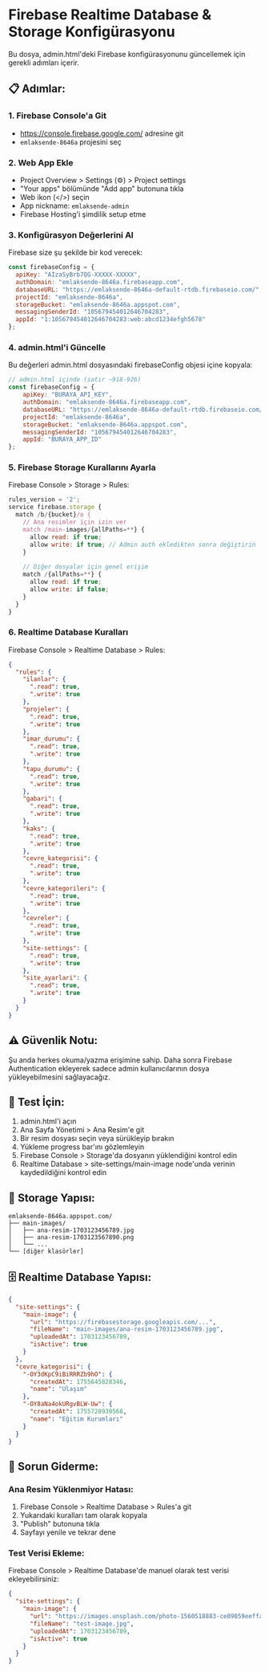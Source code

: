 # Firebase Realtime Database & Storage Konfigürasyonu

Bu dosya, admin.html'deki Firebase konfigürasyonunu güncellemek için gerekli adımları içerir.

## 📋 Adımlar:

### 1. Firebase Console'a Git
- https://console.firebase.google.com/ adresine git
- `emlaksende-8646a` projesini seç

### 2. Web App Ekle
- Project Overview > Settings (⚙️) > Project settings
- "Your apps" bölümünde "Add app" butonuna tıkla
- Web ikon (</>) seçin
- App nickname: `emlaksende-admin` 
- Firebase Hosting'i şimdilik setup etme

### 3. Konfigürasyon Değerlerini Al
Firebase size şu şekilde bir kod verecek:

```javascript
const firebaseConfig = {
  apiKey: "AIzaSyBrb7QG-XXXXX-XXXXX",
  authDomain: "emlaksende-8646a.firebaseapp.com",
  databaseURL: "https://emlaksende-8646a-default-rtdb.firebaseio.com/",
  projectId: "emlaksende-8646a",
  storageBucket: "emlaksende-8646a.appspot.com",
  messagingSenderId: "105679454012646704283",
  appId: "1:105679454012646704283:web:abcd1234efgh5678"
};
```

### 4. admin.html'i Güncelle
Bu değerleri admin.html dosyasındaki firebaseConfig objesi içine kopyala:

```javascript
// admin.html içinde (satır ~918-926)
const firebaseConfig = {
    apiKey: "BURAYA_API_KEY", 
    authDomain: "emlaksende-8646a.firebaseapp.com",
    databaseURL: "https://emlaksende-8646a-default-rtdb.firebaseio.com/",
    projectId: "emlaksende-8646a", 
    storageBucket: "emlaksende-8646a.appspot.com",
    messagingSenderId: "105679454012646704283",
    appId: "BURAYA_APP_ID"
};
```

### 5. Firebase Storage Kurallarını Ayarla
Firebase Console > Storage > Rules:

```javascript
rules_version = '2';
service firebase.storage {
  match /b/{bucket}/o {
    // Ana resimler için izin ver
    match /main-images/{allPaths=**} {
      allow read: if true;
      allow write: if true; // Admin auth ekledikten sonra değiştirin
    }
    
    // Diğer dosyalar için genel erişim
    match /{allPaths=**} {
      allow read: if true;
      allow write: if false;
    }
  }
}
```

### 6. Realtime Database Kuralları
Firebase Console > Realtime Database > Rules:

```json
{
  "rules": {
    "ilanlar": {
      ".read": true,
      ".write": true
    },
    "projeler": {
      ".read": true,
      ".write": true
    },
    "imar_durumu": {
      ".read": true,
      ".write": true
    },
    "tapu_durumu": {
      ".read": true,
      ".write": true
    },
    "gabari": {
      ".read": true,
      ".write": true
    },
    "kaks": {
      ".read": true,
      ".write": true
    },
    "cevre_kategorisi": {
      ".read": true,
      ".write": true
    },
    "cevre_kategorileri": {
      ".read": true,
      ".write": true
    },
    "cevreler": {
      ".read": true,
      ".write": true
    },
    "site-settings": {
      ".read": true,
      ".write": true
    },
    "site_ayarlari": {
      ".read": true,
      ".write": true
    }
  }
}
```

## ⚠️ Güvenlik Notu:
Şu anda herkes okuma/yazma erişimine sahip. Daha sonra Firebase Authentication ekleyerek sadece admin kullanıcılarının dosya yükleyebilmesini sağlayacağız.

## 🧪 Test İçin:
1. admin.html'i açın
2. Ana Sayfa Yönetimi > Ana Resim'e git  
3. Bir resim dosyası seçin veya sürükleyip bırakın
4. Yükleme progress bar'ını gözlemleyin
5. Firebase Console > Storage'da dosyanın yüklendiğini kontrol edin
6. Realtime Database > site-settings/main-image node'unda verinin kaydedildiğini kontrol edin

## 📁 Storage Yapısı:
```
emlaksende-8646a.appspot.com/
├── main-images/
│   ├── ana-resim-1703123456789.jpg
│   ├── ana-resim-1703123567890.png
│   └── ...
└── [diğer klasörler]
```

## 🗄️ Realtime Database Yapısı:
```json
{
  "site-settings": {
    "main-image": {
      "url": "https://firebasestorage.googleapis.com/...",
      "fileName": "main-images/ana-resim-1703123456789.jpg",
      "uploadedAt": 1703123456789,
      "isActive": true
    }
  },
  "cevre_kategorisi": {
    "-OY3dKpC9iBiRRRZb9hO": {
      "createdAt": 1755645828346,
      "name": "Ulaşım"
    },
    "-OY8aNa4okURgvBLW-Uw": {
      "createdAt": 1755728939568,
      "name": "Eğitim Kurumları"
    }
  }
}
```

## 🔧 Sorun Giderme:

### Ana Resim Yüklenmiyor Hatası:
1. Firebase Console > Realtime Database > Rules'a git
2. Yukarıdaki kuralları tam olarak kopyala
3. "Publish" butonuna tıkla
4. Sayfayı yenile ve tekrar dene

### Test Verisi Ekleme:
Firebase Console > Realtime Database'de manuel olarak test verisi ekleyebilirsiniz:

```json
{
  "site-settings": {
    "main-image": {
      "url": "https://images.unsplash.com/photo-1560518883-ce09059eeffa?w=1200&h=600&fit=crop",
      "fileName": "test-image.jpg",
      "uploadedAt": 1703123456789,
      "isActive": true
    }
  }
}
```
